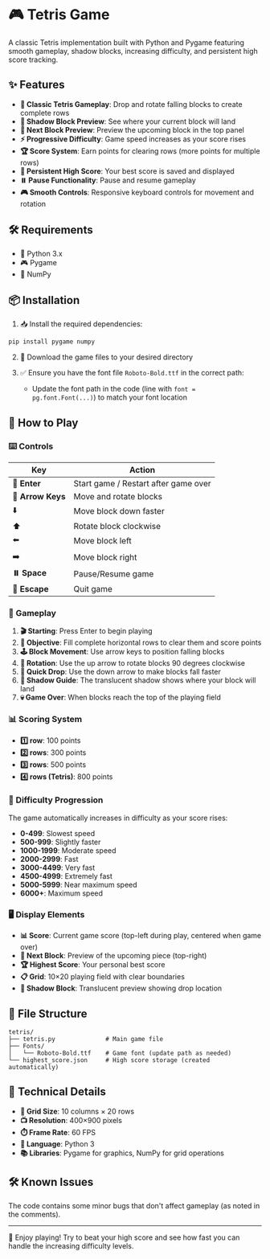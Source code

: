 # 🎮 Tetris Game

A classic Tetris implementation built with Python and Pygame featuring smooth gameplay, shadow blocks, increasing difficulty, and persistent high score tracking.

## ✨ Features

- **🧱 Classic Tetris Gameplay**: Drop and rotate falling blocks to create complete rows
- **👻 Shadow Block Preview**: See where your current block will land
- **🔮 Next Block Preview**: Preview the upcoming block in the top panel
- **⚡ Progressive Difficulty**: Game speed increases as your score rises
- **🏆 Score System**: Earn points for clearing rows (more points for multiple rows)
- **💾 Persistent High Score**: Your best score is saved and displayed
- **⏸️ Pause Functionality**: Pause and resume gameplay
- **🎮 Smooth Controls**: Responsive keyboard controls for movement and rotation

## 🛠️ Requirements

- 🐍 Python 3.x
- 🎮 Pygame
- 🔢 NumPy

## 📦 Installation

1. 📥 Install the required dependencies:
```bash
pip install pygame numpy
```

2. 📂 Download the game files to your desired directory

3. ✅ Ensure you have the font file `Roboto-Bold.ttf` in the correct path:
   - Update the font path in the code (line with `font = pg.font.Font(...)`) to match your font location

## 🎯 How to Play

### ⌨️ Controls

| Key | Action |
|-----|--------|
| **🚀 Enter** | Start game / Restart after game over |
| **🏹 Arrow Keys** | Move and rotate blocks |
| ⬇️ | Move block down faster |
| ⬆️ | Rotate block clockwise |
| ⬅️ | Move block left |
| ➡️ | Move block right |
| **⏸️ Space** | Pause/Resume game |
| **🚪 Escape** | Quit game |

### 🎲 Gameplay

1. **🎬 Starting**: Press Enter to begin playing
2. **🎯 Objective**: Fill complete horizontal rows to clear them and score points
3. **🕹️ Block Movement**: Use arrow keys to position falling blocks
4. **🔄 Rotation**: Use the up arrow to rotate blocks 90 degrees clockwise
5. **💨 Quick Drop**: Use the down arrow to make blocks fall faster
6. **👻 Shadow Guide**: The translucent shadow shows where your block will land
7. **💀 Game Over**: When blocks reach the top of the playing field

### 📊 Scoring System

- **1️⃣ row**: 100 points
- **2️⃣ rows**: 300 points
- **3️⃣ rows**: 500 points
- **4️⃣ rows (Tetris)**: 800 points

### 🚀 Difficulty Progression

The game automatically increases in difficulty as your score rises:

- **0-499**: Slowest speed
- **500-999**: Slightly faster
- **1000-1999**: Moderate speed
- **2000-2999**: Fast
- **3000-4499**: Very fast
- **4500-4999**: Extremely fast
- **5000-5999**: Near maximum speed
- **6000+**: Maximum speed

### 🖥️ Display Elements

- **📊 Score**: Current game score (top-left during play, centered when game over)
- **🔮 Next Block**: Preview of the upcoming piece (top-right)
- **🏆 Highest Score**: Your personal best score
- **📋 Grid**: 10×20 playing field with clear boundaries
- **👻 Shadow Block**: Translucent preview showing drop location

## 📁 File Structure

```
tetris/
├── tetris.py              # Main game file
├── Fonts/
│   └── Roboto-Bold.ttf    # Game font (update path as needed)
└── highest_score.json     # High score storage (created automatically)
```

## 🔧 Technical Details

- **🎨 Grid Size**: 10 columns × 20 rows
- **📺 Resolution**: 400×900 pixels
- **⏱️ Frame Rate**: 60 FPS
- **🐍 Language**: Python 3
- **📚 Libraries**: Pygame for graphics, NumPy for grid operations

## 🛠️ Known Issues

The code contains some minor bugs that don't affect gameplay (as noted in the comments).


---

🎉 Enjoy playing! Try to beat your high score and see how fast you can handle the increasing difficulty levels.
